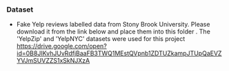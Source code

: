 
### Dataset
* Fake Yelp reviews labelled data from Stony Brook University. Please download it from the link below and place them into this folder . The 'YelpZip' and 'YelpNYC' datasets were used for this project
https://drive.google.com/open?id=0B8JIKvhJUvRdfjBaaFB3TWQ1MEstQVpnb1ZDTUZkampJTUpQaEVZYVJmSUVZZS1xSkNJXzA
